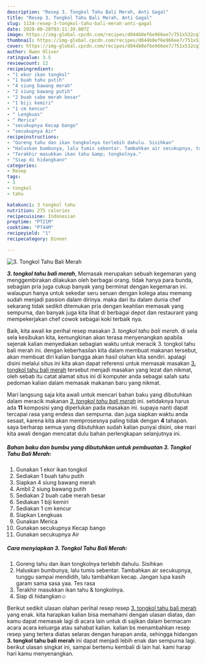 ```yaml
---
description: "Resep 3. Tongkol Tahu Bali Merah, Anti Gagal"
title: "Resep 3. Tongkol Tahu Bali Merah, Anti Gagal"
slug: 1134-resep-3-tongkol-tahu-bali-merah-anti-gagal
date: 2020-08-28T03:11:39.007Z
image: https://img-global.cpcdn.com/recipes/d844b0ef6e966ee7/751x532cq70/3-tongkol-tahu-bali-merah-foto-resep-utama.jpg
thumbnail: https://img-global.cpcdn.com/recipes/d844b0ef6e966ee7/751x532cq70/3-tongkol-tahu-bali-merah-foto-resep-utama.jpg
cover: https://img-global.cpcdn.com/recipes/d844b0ef6e966ee7/751x532cq70/3-tongkol-tahu-bali-merah-foto-resep-utama.jpg
author: Owen Oliver
ratingvalue: 3.5
reviewcount: 12
recipeingredient:
- "1 ekor ikan tongkol"
- "1 buah tahu putih"
- "4 siung bawang merah"
- "2 siung bawang putih"
- "2 buah cabe merah besar"
- "1 biji kemiri"
- "1 cm kencur"
- " Lengkuas"
- " Merica"
- "secukupnya Kecap bango"
- "secukupnya Air"
recipeinstructions:
- "Goreng tahu dan ikan tongkolnya terlebih dahulu. Sisihkan"
- "Haluskan bumbunya, lalu tumis sebentar. Tambahkan air secukupnya, tunggu sampai mendidih, lalu tambahkan kecap. Jangan lupa kasih garam sama sasa yaa. Tes rasa"
- "Terakhir masukkan ikan tahu &amp; tongkolnya."
- "Siap di hidangkan☺"
categories:
- Resep
tags:
- 3
- tongkol
- tahu

katakunci: 3 tongkol tahu 
nutrition: 275 calories
recipecuisine: Indonesian
preptime: "PT21M"
cooktime: "PT44M"
recipeyield: "1"
recipecategory: Dinner

---
```



![3. Tongkol Tahu Bali Merah](https://img-global.cpcdn.com/recipes/d844b0ef6e966ee7/751x532cq70/3-tongkol-tahu-bali-merah-foto-resep-utama.jpg)

<b><i>3. tongkol tahu bali merah</i></b>, Memasak merupakan sebuah kegemaran yang menggembirakan dilakukan oleh berbagai orang. tidak hanya para bunda, sebagian pria juga cukup banyak yang berminat dengan kegemaran ini. walaupun hanya untuk sekedar seru seruan dengan kolega atau memang sudah menjadi passion dalam dirinya. maka dari itu dalam dunia chef sekarang tidak sedikit ditemukan pria dengan keahlian memasak yang sempurna, dan banyak juga kita lihat di berbagai depot dan restaurant yang mempekerjakan chef cowok sebagai koki terbaik nya.



Baik, kita awali ke perihal resep masakan <i>3. tongkol tahu bali merah</i>. di sela sela kesibukan kita, kemungkinan akan terasa menyenangkan apabila sejenak kalian menyediakan sebagian waktu untuk meracik 3. tongkol tahu bali merah ini. dengan keberhasilan kita dalam membuat makanan tersebut, akan membuat diri kalian bangga akan hasil olahan kita sendiri. apalagi disini melalui situs ini kita akan dapat referensi untuk memasak masakan <u>3. tongkol tahu bali merah</u> tersebut menjadi masakan yang lezat dan nikmat, oleh sebab itu catat alamat situs ini di komputer anda sebagai salah satu pedoman kalian dalam memasak makanan baru yang nikmat.


Mari langsung saja kita awali untuk mencari bahan baku yang dibutuhkan dalam meracik makanan <u><i>3. tongkol tahu bali merah</i></u> ini. setidaknya harus ada <b>11</b> komposisi yang diperlukan pada masakan ini. supaya nanti dapat tercapai rasa yang endess dan sempurna. dan juga siapkan waktu anda sesaat, karena kita akan memprosesnya paling tidak dengan <b>4</b> tahapan. saya berharap semua yang dibutuhkan sudah kalian punyai disini, oke mari kita awali dengan mencatat dulu bahan perlengkapan selanjutnya ini.

<!--inarticleads1-->

##### Bahan baku dan bumbu yang dibutuhkan untuk pembuatan 3. Tongkol Tahu Bali Merah:

1. Gunakan 1 ekor ikan tongkol
1. Sediakan 1 buah tahu putih
1. Siapkan 4 siung bawang merah
1. Ambil 2 siung bawang putih
1. Sediakan 2 buah cabe merah besar
1. Sediakan 1 biji kemiri
1. Sediakan 1 cm kencur
1. Siapkan  Lengkuas
1. Gunakan  Merica
1. Gunakan secukupnya Kecap bango
1. Gunakan secukupnya Air




<!--inarticleads2-->

##### Cara menyiapkan 3. Tongkol Tahu Bali Merah:

1. Goreng tahu dan ikan tongkolnya terlebih dahulu. Sisihkan
1. Haluskan bumbunya, lalu tumis sebentar. Tambahkan air secukupnya, tunggu sampai mendidih, lalu tambahkan kecap. Jangan lupa kasih garam sama sasa yaa. Tes rasa
1. Terakhir masukkan ikan tahu &amp; tongkolnya.
1. Siap di hidangkan☺




Berikut sedikit ulasan olahan perihal resep resep <u>3. tongkol tahu bali merah</u> yang enak. kita harapkan kalian bisa memahami dengan ulasan diatas, dan kamu dapat memasak lagi di acara lain untuk di sajikan dalam bermacam acara acara keluarga atau sahabat kalian. kalian bs menambahkan resep resep yang tertera diatas selaras dengan harapan anda, sehingga hidangan <b>3. tongkol tahu bali merah</b> ini dapat menjadi lebih enak dan sempurna lagi. berikut ulasan singkat ini, sampai bertemu kembali di lain hal. kami harap hari kamu menyenangkan.

